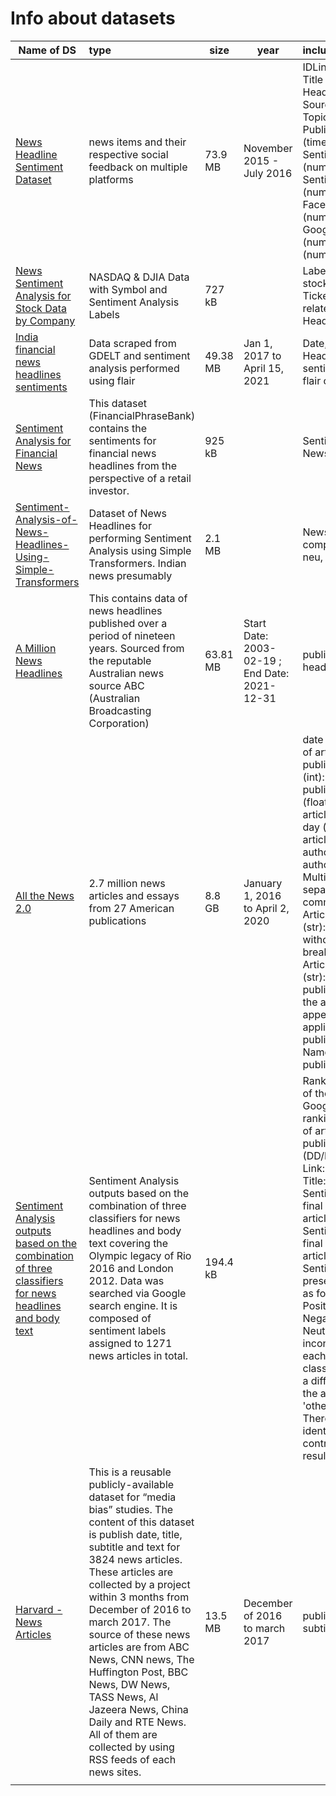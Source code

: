 # Info about datasets


| Name of DS | type | size | year | included | format | code |
|---|:--|---|---|:--|:--|:--|
| [News Headline Sentiment Dataset](https://zenodo.org/record/3902718#.Y9zOLS-l3RY) | news items and their respective social feedback on multiple platforms | 73.9 MB | November 2015 - July 2016 | IDLink (numeric), Title (string), Headline (string), Source (string), Topic (string), PublishDate (timestamp), SentimentTitle (numeric), SentimentHeadline (numeric), Facebook (numeric), GooglePlus (numeric), LinkedIn (numeric)| .ts |  |
| [News Sentiment Analysis for Stock Data by Company](https://www.kaggle.com/datasets/sidarcidiacono/news-sentiment-analysis-for-stock-data-by-company/code) | NASDAQ & DJIA Data with Symbol and Sentiment Analysis Labels | 727 kB |  | Label(numeric, stock related), Ticker(string, stock related), News Headline(String) | .csv | [News_Sentiment_Analysis_Word2Vec](https://www.kaggle.com/code/tsr564/news-sentiment-analysis-word2vec/notebook) |
| [India financial news headlines sentiments](https://www.kaggle.com/datasets/harshrkh/india-financial-news-headlines-sentiments) | Data scraped from GDELT and sentiment analysis performed using flair | 49.38 MB | Jan 1, 2017 to April 15, 2021 | Date, News Headline, URL, sentiment(pos/neg), flair confidence | .csv |  |
| [Sentiment Analysis for Financial News](https://www.kaggle.com/datasets/ankurzing/sentiment-analysis-for-financial-news) | This dataset (FinancialPhraseBank) contains the sentiments for financial news headlines from the perspective of a retail investor. | 925 kB |  | Sentiment and News Headline | .csv | [NLP : Financial News Sentiment Analysis](https://www.kaggle.com/code/khotijahs1/nlp-financial-news-sentiment-analysis) |
| [Sentiment-Analysis-of-News-Headlines-Using-Simple-Transformers](https://zenodo.org/record/6538092#.Y9zcyC-l3RY) | Dataset of News Headlines for performing Sentiment Analysis using Simple Transformers. Indian news presumably | 2.1 MB |  | News Headline, compound, neg, neu, pos | .xlsx |  |
| [A Million News Headlines](https://www.kaggle.com/datasets/therohk/million-headlines?datasetId=1692&sortBy=voteCount) | This contains data of news headlines published over a period of nineteen years. Sourced from the reputable Australian news source ABC (Australian Broadcasting Corporation) | 63.81 MB | Start Date: 2003-02-19 ; End Date: 2021-12-31 | publish date news headline | .csv | [Exploring Internet News Headlines](https://www.kaggle.com/code/thomaskonstantin/exploring-internet-news-headlines) |
| [All the News 2.0](https://components.one/datasets/all-the-news-2-news-articles-dataset/) | 2.7 million news articles and essays from 27 American publications | 8.8 GB | January 1, 2016 to April 2, 2020 | date (str): Datetime of article publication., year (int): Year of article publication., month (float): Month of article publication., day (int): Day of article publication., author (str): Article author, if available. Multiple authors are separated by a comma., title (str): Article title., article (str): Article text, without paragraph breaks., url (str): Article URL., section (str): Section of the publication in which the article appeared, if applicable., publication (str): Name of the article publication.| .csv |  |
| [Sentiment Analysis outputs based on the combination of three classifiers for news headlines and body text](https://zenodo.org/record/6326348#.Y90Dpy-l3RY) | Sentiment Analysis outputs based on the combination of three classifiers for news headlines and body text covering the Olympic legacy of Rio 2016 and London 2012. Data was searched via Google search engine. It is composed of sentiment labels assigned to 1271 news articles in total. | 194.4 kB |  | Rank: the position of the article on Google search ranking, Date: date of article's publication (DD/MM/YYYY), Link: article's link, Title: article's title, Sentiment_Title: final sentiment for article headline, Sentiment_Text: final sentiment for article's body text, Sentiment is presented in labels as follows: Pos: Positive, Neg: Negative, Neutral: Neutral, other: inconclusive - if each of the 3 classifiers assigned a different label to the article, the label 'other' was used. Therefore, 'other' identifies contradictory results. | .xlsx |  |
| [Harvard - News Articles](https://dataverse.harvard.edu/dataset.xhtml?persistentId=doi:10.7910/DVN/GMFCTR) | This is a reusable publicly-available dataset for “media bias” studies. The content of this dataset is publish date, title, subtitle and text for 3824 news articles. These articles are collected by a project within 3 months from December of 2016 to march 2017. The source of these news articles are from ABC News, CNN news, The Huffington Post, BBC News, DW News, TASS News, Al Jazeera News, China Daily and RTE News. All of them are collected by using RSS feeds of each news sites. | 13.5 MB | December of 2016 to march 2017 | publish date, title, subtitle and text | .csv |  |
|  |  |  |  |  |  |  |



